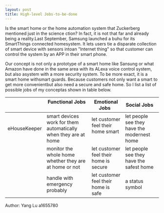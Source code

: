 ```yaml
---
layout: post
title: High-level Jobs-to-be-done
---
```


Is the smart home or the home automation system that Zuckerberg mentioned just in the science ction? In fact, it is not that far and already being a reality.Last September, Samsung launched a buhu for its SmartThings connected homesystem. It lets users tie a disparate collection of smart device with sensors intoan "Internet thing" so that customer can control the system by an APP in their smart phone.

Our concept is not only a prototype of a smart home like Sansung or what Amazon have done in the same area with its ALexa voice control system, but also asystem with a more security system. To be more exact, it is a smart home withsmart guards. Because customers not only want a smart to get more convenientbut also need a secure and safe home. So I list a list of possible jobs of my conceptas shown in table below.

|       | Functional Jobs                         | Emotional Jobs             | Social Jobs                 |
|--------------|-----------------------------------------------------------------|----------------------------------------|---------------------------------------------|
| eHouseKeeper | smart devices work for them automatically when they are at home | let customer feel their home smart   | let people see they have the modernest home |
|       | monitor the whole home whether they are at home or not     | let customer feel their home is secure | let people see they have the safest home  |
|       | handle with emergency probably                 | let customer feel their home is safe  | a status symbol               |


Author: Yang Lu a1655780
